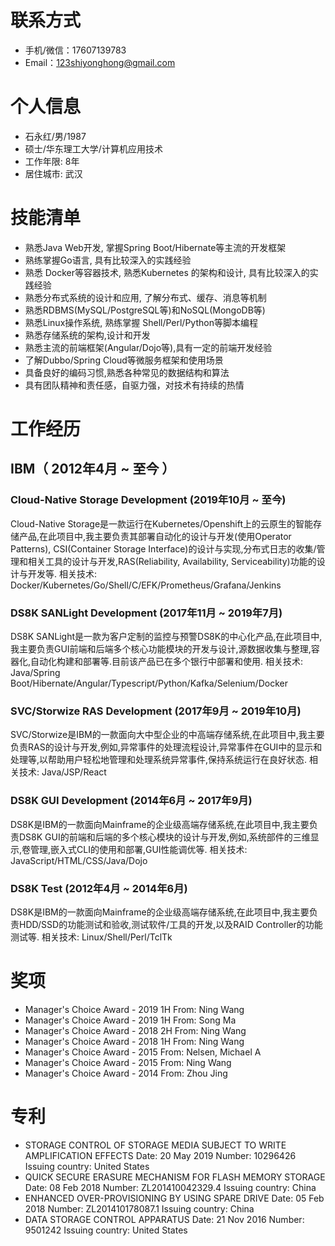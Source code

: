 
# 联系方式

- 手机/微信：17607139783
- Email：123shiyonghong@gmail.com

# 个人信息

 - 石永红/男/1987
 - 硕士/华东理工大学/计算机应用技术
 - 工作年限: 8年
 - 居住城市: 武汉


# 技能清单
- 熟悉Java Web开发, 掌握Spring Boot/Hibernate等主流的开发框架
- 熟练掌握Go语言, 具有比较深入的实践经验
- 熟悉 Docker等容器技术, 熟悉Kubernetes 的架构和设计, 具有比较深入的实践经验
- 熟悉分布式系统的设计和应用, 了解分布式、缓存、消息等机制
- 熟悉RDBMS(MySQL/PostgreSQL等)和NoSQL(MongoDB等)
- 熟悉Linux操作系统, 熟练掌握 Shell/Perl/Python等脚本编程
- 熟悉存储系统的架构,设计和开发
- 熟悉主流的前端框架(Angular/Dojo等),具有一定的前端开发经验
- 了解Dubbo/Spring Cloud等微服务框架和使用场景
- 具备良好的编码习惯,熟悉各种常见的数据结构和算法
- 具有团队精神和责任感，自驱力强，对技术有持续的热情

# 工作经历

## IBM（ 2012年4月 ~ 至今 ）

  ### Cloud-Native Storage Development (2019年10月 ~ 至今)
Cloud-Native Storage是一款运行在Kubernetes/Openshift上的云原生的智能存储产品,在此项目中,我主要负责其部署自动化的设计与开发(使用Operator Patterns), CSI(Container Storage Interface)的设计与实现,分布式日志的收集/管理和相关工具的设计与开发,RAS(Reliability, Availability, Serviceability)功能的设计与开发等.
相关技术: Docker/Kubernetes/Go/Shell/C/EFK/Prometheus/Grafana/Jenkins

### DS8K SANLight Development (2017年11月 ~ 2019年7月)
DS8K SANLight是一款为客户定制的监控与预警DS8K的中心化产品,在此项目中,我主要负责GUI前端和后端多个核心功能模块的开发与设计,源数据收集与整理,容器化,自动化构建和部署等.目前该产品已在多个银行中部署和使用.
相关技术: Java/Spring Boot/Hibernate/Angular/Typescript/Python/Kafka/Selenium/Docker

### SVC/Storwize RAS Development (2017年9月 ~ 2019年10月)
SVC/Storwize是IBM的一款面向大中型企业的中高端存储系统,在此项目中,我主要负责RAS的设计与开发,例如,异常事件的处理流程设计,异常事件在GUI中的显示和处理等,以帮助用户轻松地管理和处理系统异常事件,保持系统运行在良好状态.
相关技术: Java/JSP/React

### DS8K GUI Development (2014年6月 ~ 2017年9月)
DS8K是IBM的一款面向Mainframe的企业级高端存储系统,在此项目中,我主要负责DS8K GUI的前端和后端的多个核心模块的设计与开发,例如,系统部件的三维显示,卷管理,嵌入式CLI的使用和部署,GUI性能调优等.
相关技术: JavaScript/HTML/CSS/Java/Dojo

### DS8K Test (2012年4月 ~ 2014年6月)
DS8K是IBM的一款面向Mainframe的企业级高端存储系统,在此项目中,我主要负责HDD/SSD的功能测试和验收,测试软件/工具的开发,以及RAID Controller的功能测试等.
相关技术: Linux/Shell/Perl/TclTk


# 奖项
- Manager's Choice Award - 2019 1H
From: Ning Wang
- Manager's Choice Award - 2019 1H
From: Song Ma
- Manager's Choice Award - 2018 2H
From: Ning Wang
- Manager's Choice Award - 2018 1H
From: Ning Wang
- Manager's Choice Award - 2015
From: Nelsen, Michael A
- Manager's Choice Award - 2015
From: Ning Wang
- Manager's Choice Award - 2014
From: Zhou Jing

# 专利
- STORAGE CONTROL OF STORAGE MEDIA SUBJECT TO WRITE AMPLIFICATION EFFECTS
Date: 20 May 2019
Number: 10296426
Issuing country: United States
- QUICK SECURE ERASURE MECHANISM FOR FLASH MEMORY STORAGE
Date: 08 Feb 2018
Number: ZL201410042329.4
Issuing country: China
- ENHANCED OVER-PROVISIONING BY USING SPARE DRIVE
Date: 05 Feb 2018
Number: ZL201410178087.1
Issuing country: China
- DATA STORAGE CONTROL APPARATUS
Date: 21 Nov 2016
Number: 9501242
Issuing country: United States


      
